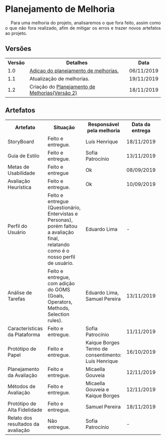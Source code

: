 # Planejamento de Melhoria
<div class="line"></div>


<p align="justify">&emsp;
Para uma melhoria do projeto, analisaremos o que fora feito, assim como o que não fora realizado, afim de mitigar os erros e trazer novos artefatos ao projeto.
</p>

## Versões

<table class="versions">
	<tr>
		<th class="version_header">Versão</th>
		<th>Detalhes</th>
		<th>Data</th>
	</tr>
	<tr>
		<td>1.0</td>
		<td><a href="../melhorias">Adiçao do planejamento de melhorias.</a></td>
		<td>06/11/2019</td>
	</tr>	
	<tr>
		<td>1.1</td>
		<td>Atualização de melhorias.</td>
		<td>19/11/2019</td>
	</tr>
	<tr>
		<td>1.2</td>
		<td>Criação do <a href= "../melhorias_final">Planejamento de Melhorias(Versão 2)</a></td>
		<td>18/11/2019</td>
	</tr>
</table> 

## Artefatos

<table class="artefatos">
	<tr>
		<th>Artefato</th>
		<th>Situação</th>
        <th>Responsável pela melhoria</th>
        <th>Data da entrega</th>
	</tr>
	<tr>
		<td>StoryBoard</td>
		<td>Feito e entregue.</td>
        <td>Luís Henrique</td>
        <td>18/11/2019</td>
	</tr>
	<tr>
		<td>Guia de Estilo</td>
		<td>Feito e entregue.</td>
        <td>Sofia Patrocínio</td>
        <td>13/11/2019</td>
	</tr>
	<tr>
		<td>Metas de Usabilidade</td>
		<td>Feito e entregue</td>
        <td>Ok</td>
        <td>08/09/2019</td>
	</tr>
	<tr>
		<td>Avaliação Heurística</td>
		<td>Feito e entregue.</td>
        <td>Ok</td>
        <td>10/09/2019</td>
	</tr>
	<tr>
		<td>Perfil do Usuário</td>
		<td>Feito e entregue (Questionário, Entervistas e Personas), porém faltou a avaliação final, relatando como é o nosso perfil de usuário.</td>
        <td>Eduardo Lima</td>
        <td>-</td>
	</tr>
	<tr>
		<td>Análise de Tarefas</td>
		<td>Feito e entregue, com adição do GOMS (Goals, Operators, Methods, Selection rules).</td>
        <td>Eduardo Lima, Samuel Pereira</td>
        <td>13/11/2019<td>
	</tr>
	<tr>
		<td>Características da Plataforma</td>
		<td>Feito e entregue.</td>
        <td>Sofia Patrocínio</td>
        <td>11/11/2019<td>
	</tr>
	<tr>
		<td>Protótipo de Papel</td>
		<td>Feito e entregue.</td>
        <td>Kaique Borges<br>Termo de consentimento: Luís Henrique</td>
        <td>16/10/2019<td>
	</tr>
	<tr>
		<td>Planejamento da Avaliação</td>
		<td>Feito e entregue.</td>
        <td>Micaella Gouveia</td>
        <td>12/11/2019<td>
	</tr>
	</tr>
	<tr>
		<td>Métodos de Avaliação</td>
		<td>Feito e entregue.</td>
        <td>Micaella Gouveia e Kaique Borges</td>
        <td>12/11/2019<td>
	</tr>
	<tr>
		<td>Protótipo de Alta Fidelidade</td>
		<td>Feito e entregue.</td>
        <td>Samuel Pereira</td>
        <td>18/11/2019<td>
	</tr>
	<tr>
		<td>Relato dos resultados da avaliação</td>
		<td>Não entregue.</td>
        <td>Sofia Patrocínio</td>
        <td>-<td>
	</tr>
</table> 
<br>